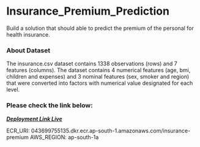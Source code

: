 # Insurance_Premium_Prediction
Build a solution that should able to predict the premium of the personal for health insurance.

### About Dataset
The insurance.csv dataset contains 1338 observations (rows) and 7 features (columns). The dataset contains 4 numerical features (age, bmi, children and expenses) and 3 nominal features (sex, smoker and region) that were converted into factors with numerical value designated for each level.

### Please check the link below:

<b>[*Deployment Link Live*](http://insurance-env-1.eba-ztjhym2p.ap-south-1.elasticbeanstalk.com/) </b>

ECR_URI: 043699755135.dkr.ecr.ap-south-1.amazonaws.com/insurance-premium
AWS_REGION: ap-south-1a
